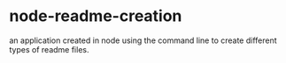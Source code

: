 # node-readme-creation
an application created in node using the command line to create different types of readme files.
